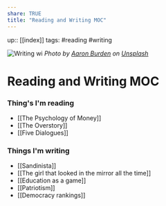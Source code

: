 ```yaml
---
share: TRUE
title: "Reading and Writing MOC"
---
```

up:: [[index]]
tags:  #reading #writing 

![Writing wi](https://images.unsplash.com/photo-1455390582262-044cdead277a?crop=entropy&cs=tinysrgb&fit=max&fm=jpg&ixid=MnwzNjAwOTd8MHwxfHNlYXJjaHwxfHx3cml0aW5nfGVufDB8MHx8fDE2Njg0NzQ4MDg&ixlib=rb-4.0.3&q=80&w=1080)
*Photo by [Aaron Burden](https://unsplash.com/@aaronburden?utm_source=Obsidian%20Image%20Inserter%20Plugin&utm_medium=referral) on [Unsplash](https://unsplash.com/?utm_source=Obsidian%20Image%20Inserter%20Plugin&utm_medium=referral)*

# Reading and Writing MOC

### Thing's I'm reading
- [[The Psychology of Money]]
- [[The Overstory]]
- [[Five Dialogues]]


### Things I'm writing
- [[Sandinista]]
- [[The girl that looked in the mirror all the time]]
- [[Education as a game]]
- [[Patriotism]]
- [[Democracy rankings]]

